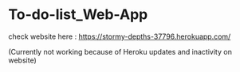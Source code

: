 # To-do-list_Web-App

check website here : https://stormy-depths-37796.herokuapp.com/

(Currently not working because of Heroku updates and inactivity on website)
